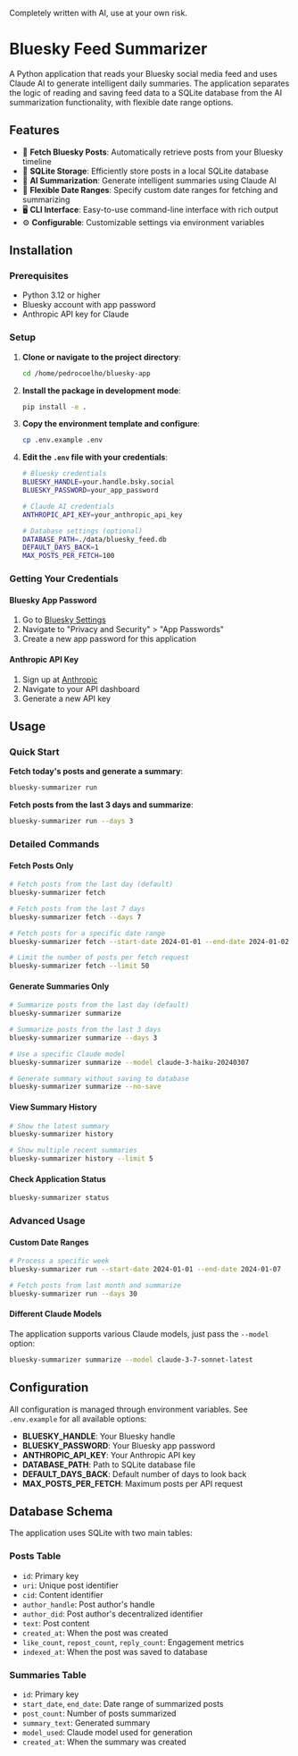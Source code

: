 Completely written with AI, use at your own risk.

# Bluesky Feed Summarizer

A Python application that reads your Bluesky social media feed and uses Claude AI to generate intelligent daily summaries. The application separates the logic of reading and saving feed data to a SQLite database from the AI summarization functionality, with flexible date range options.

## Features

- 🔄 **Fetch Bluesky Posts**: Automatically retrieve posts from your Bluesky timeline
- 💾 **SQLite Storage**: Efficiently store posts in a local SQLite database
- 🤖 **AI Summarization**: Generate intelligent summaries using Claude AI
- 📅 **Flexible Date Ranges**: Specify custom date ranges for fetching and summarizing
- 🖥️ **CLI Interface**: Easy-to-use command-line interface with rich output
- ⚙️ **Configurable**: Customizable settings via environment variables

## Installation

### Prerequisites

- Python 3.12 or higher
- Bluesky account with app password
- Anthropic API key for Claude

### Setup

1. **Clone or navigate to the project directory**:
   ```bash
   cd /home/pedrocoelho/bluesky-app
   ```

2. **Install the package in development mode**:
   ```bash
   pip install -e .
   ```

3. **Copy the environment template and configure**:
   ```bash
   cp .env.example .env
   ```

4. **Edit the `.env` file with your credentials**:
   ```bash
   # Bluesky credentials
   BLUESKY_HANDLE=your.handle.bsky.social
   BLUESKY_PASSWORD=your_app_password

   # Claude AI credentials
   ANTHROPIC_API_KEY=your_anthropic_api_key

   # Database settings (optional)
   DATABASE_PATH=./data/bluesky_feed.db
   DEFAULT_DAYS_BACK=1
   MAX_POSTS_PER_FETCH=100
   ```

### Getting Your Credentials

#### Bluesky App Password
1. Go to [Bluesky Settings](https://bsky.app/settings)
2. Navigate to "Privacy and Security" > "App Passwords"
3. Create a new app password for this application

#### Anthropic API Key
1. Sign up at [Anthropic](https://www.anthropic.com/)
2. Navigate to your API dashboard
3. Generate a new API key

## Usage

### Quick Start

**Fetch today's posts and generate a summary**:
```bash
bluesky-summarizer run
```

**Fetch posts from the last 3 days and summarize**:
```bash
bluesky-summarizer run --days 3
```

### Detailed Commands

#### Fetch Posts Only
```bash
# Fetch posts from the last day (default)
bluesky-summarizer fetch

# Fetch posts from the last 7 days
bluesky-summarizer fetch --days 7

# Fetch posts for a specific date range
bluesky-summarizer fetch --start-date 2024-01-01 --end-date 2024-01-02

# Limit the number of posts per fetch request
bluesky-summarizer fetch --limit 50
```

#### Generate Summaries Only
```bash
# Summarize posts from the last day (default)
bluesky-summarizer summarize

# Summarize posts from the last 3 days
bluesky-summarizer summarize --days 3

# Use a specific Claude model
bluesky-summarizer summarize --model claude-3-haiku-20240307

# Generate summary without saving to database
bluesky-summarizer summarize --no-save
```

#### View Summary History
```bash
# Show the latest summary
bluesky-summarizer history

# Show multiple recent summaries
bluesky-summarizer history --limit 5
```

#### Check Application Status
```bash
bluesky-summarizer status
```

### Advanced Usage

#### Custom Date Ranges
```bash
# Process a specific week
bluesky-summarizer run --start-date 2024-01-01 --end-date 2024-01-07

# Fetch posts from last month and summarize
bluesky-summarizer run --days 30
```

#### Different Claude Models
The application supports various Claude models, just pass the `--model` option:
```bash
bluesky-summarizer summarize --model claude-3-7-sonnet-latest
```

## Configuration

All configuration is managed through environment variables. See `.env.example` for all available options:

- **BLUESKY_HANDLE**: Your Bluesky handle
- **BLUESKY_PASSWORD**: Your Bluesky app password
- **ANTHROPIC_API_KEY**: Your Anthropic API key
- **DATABASE_PATH**: Path to SQLite database file
- **DEFAULT_DAYS_BACK**: Default number of days to look back
- **MAX_POSTS_PER_FETCH**: Maximum posts per API request

## Database Schema

The application uses SQLite with two main tables:

### Posts Table
- `id`: Primary key
- `uri`: Unique post identifier
- `cid`: Content identifier
- `author_handle`: Post author's handle
- `author_did`: Post author's decentralized identifier
- `text`: Post content
- `created_at`: When the post was created
- `like_count`, `repost_count`, `reply_count`: Engagement metrics
- `indexed_at`: When the post was saved to database

### Summaries Table
- `id`: Primary key
- `start_date`, `end_date`: Date range of summarized posts
- `post_count`: Number of posts summarized
- `summary_text`: Generated summary
- `model_used`: Claude model used for generation
- `created_at`: When the summary was created

